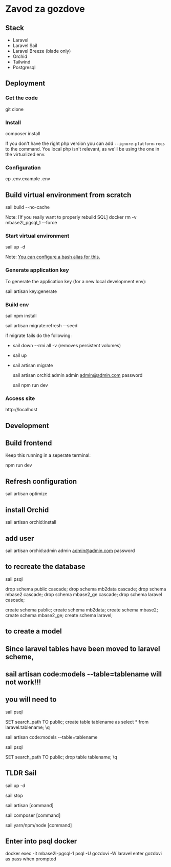 # Zavod za gozdove

## Stack

- Laravel
- Laravel Sail
- Laravel Breeze (blade only)
- Orchid
- Tailwind
- Postgresql

## Deployment

### Get the code

  git clone 

### Install

  composer install

If you don't have the right php version you can add `--ignore-platform-reqs` to the command. You local php isn't relevant, as we'll be using the one in the virtualized env.

### Configuration

  cp .env.example .env

## Build virtual environment from scratch

  sail build --no-cache

Note: [If you really want to properly rebuild SQL] docker rm -v mbase2l_pgsql_1 --force

### Start virtual environment
  
  sail up -d

Note: [You can configure a bash alias for this.](https://laravel.com/docs/9.x/sail#configuring-a-bash-alias)

### Generate application key

To generate the application key (for a new local development env):

  sail artisan key:generate

### Build env

  sail npm install

  sail artisan migrate:refresh --seed

if migrate fails do the following: 

- sail down --rmi all -v (removes persistent volumes)
- sail up
- sail artisan migrate

  sail artisan orchid:admin admin admin@admin.com password
  
  sail npm run dev

### Access site

  http://localhost

## Development

## Build frontend

Keep this running in a seperate terminal:

  npm run dev

## Refresh configuration

  sail artisan optimize

## install Orchid

  sail artisan orchid:install

## add user
  
  sail artisan orchid:admin admin admin@admin.com password

## to recreate the database
  sail psql

  drop schema public cascade;
  drop schema mb2data cascade;
  drop schema mbase2 cascade;
  drop schema mbase2_ge cascade;
  drop schema laravel cascade;

  create schema public;
  create schema mb2data;
  create schema mbase2;
  create schema mbase2_ge;
  create schema laravel;
  
## to create a model
##
## Since laravel tables have been moved to laravel scheme, 
## sail artisan code:models --table=tablename will not work!!!

## you will need to 

  sail psql

  SET search_path TO public;
  create table tablename as select * from laravel.tablename;
  \q
  
  sail artisan code:models --table=tablename

  sail psql
  
  SET search_path TO public;
  drop table tablename;
  \q
  
## TLDR Sail

  sail up -d

  sail stop

  sail artisan [command]

  sail composer [command]

  sail yarn/npm/node [command]

## Enter into psql docker
  docker exec -it mbase2l-pgsql-1 psql -U gozdovi -W laravel
  enter gozdovi as pass when prompted
